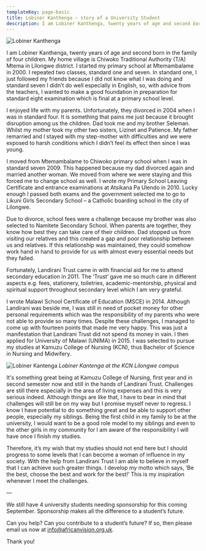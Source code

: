 ```yaml
---
templateKey: page-basic
title: Lobiner Kanthenga – story of a University Student
description: I am Lobiner Kanthenga, twenty years of age and second born in the family of four children. My home village is Chiwoko Traditional Authority (T/A) Mtema in Lilongwe district. I started my primary school at Mtemambalame in 2000.
---
```


![Lobiner Kanthenga](/img/stories-from-the-field/Lobiner-1.jpg)

I am Lobiner Kanthenga, twenty years of age and second born in the family of four children. My home village is Chiwoko Traditional Authority (T/A) Mtema in Lilongwe district. I started my primary school at Mtemambalame in 2000. I repeated two classes, standard one and seven. In standard one, I just followed my friends because I did not know what I was doing and standard seven I didn’t do well especially in English, so, with advice from the teachers, I wanted to make a good foundation in preparation for standard eight examination which is final at a primary school level.

I enjoyed life with my parents. Unfortunately, they divorced in 2004 when I was in standard four. It is something that pains me just because it brought disruption among us the children. Dad took me and my brother Seleman. Whilst my mother took my other two sisters, Lizinet and Patience. My father remarried and I stayed with my step-mother with difficulties and we were exposed to harsh conditions which I didn’t feel its effect then since I was young.

I moved from Mtemambalame to Chiwoko primary school when I was in standard seven 2009. This happened because my dad divorced again and married another woman. We moved from where we were staying and this forced me to change school as well. I wrote my Primary School Leaving Certificate and entrance examinations at Atsikana Pa Ulendo in 2010. Lucky enough I passed both exams and the government selected me to go to Likuni Girls Secondary School – a Catholic boarding school in the city of Lilongwe.

Due to divorce, school fees were a challenge because my brother was also selected to Namitete Secondary School. When parents are together, they know how best they can take care of their children. Dad stopped us from visiting our relatives and this created a gap and poor relationship between us and relatives. If this relationship was maintained, they could somehow work hand in hand to provide for us with almost every essential needs but they failed.

Fortunately, Landirani Trust came in with financial aid for me to attend secondary education in 2011. The ‘Trust’ gave me so much care in different aspects e.g. fees, stationery, toiletries, academic-mentorship, physical and spiritual support throughout secondary level which I am very grateful.

I wrote Malawi School Certificate of Education (MSCE) in 2014. Although Landirani was beside me, I was still in need of pocket money for other personal requirements which was the responsibility of my parents who were not able to provide so many times. Despite these challenges, I managed to come up with fourteen points that made me very happy. This was just a manifestation that Landirani Trust did not spend its money in vain. I then applied for University of Malawi (UNIMA) in 2015. I was selected to pursue my studies at Kamuzu College of Nursing (KCN), thus Bachelor of Science in Nursing and Midwifery.


![Lobiner Kantenga](/img/stories-from-the-field/Lobiner-2.jpg)
_Lobiner Kantenga at the KCN Lilongwe campus_

It's something great being at Kamuzu College of Nursing, first year and in second semester now and still in the hands of Landirani Trust. Challenges are still there especially in the area of living expenses and this is very serious indeed. Although things are like that, I have to bear in mind that challenges will still be on my way but I promise myself never to regress. I know I have potential to do something great and be able to support other people, especially my siblings. Being the first child in my family to be at the university, I would want to be a good role model to my siblings and even to the other girls in my community for I am aware of the responsibility I will have once I finish my studies.

Therefore, it’s my wish that my studies should not end here but I should progress to some levels that I can become a woman of influence in my society. With the help from Landirani Trust I am able to believe in myself that I can achieve such greater things. I develop my motto which says, ‘Be the best, choose the best and work for the best!’ This is my inspiration whenever I meet the challenges.

—

We still have 4 university students needing sponsorship for this coming September.  Sponsorship makes all the difference to a student’s future.

Can you help?  Can you contribute to a student’s future?  If so, then please email us now at [info@africanvision.org.uk](mailto:info@africanvision.org.uk).

Thank you!